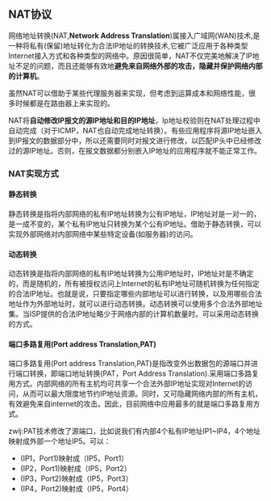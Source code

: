 ## NAT协议
网络地址转换(NAT,**Network Address Translation**)属接入广域网(WAN)技术,是一种将私有(保留)地址转化为合法IP地址的转换技术,它被广泛应用于各种类型Internet接入方式和各种类型的网络中。原因很简单，NAT不仅完美地解决了lP地址不足的问题，而且还能够有效地**避免来自网络外部的攻击，隐藏并保护网络内部的计算机**。

虽然NAT可以借助于某些代理服务器来实现，但考虑到运算成本和网络性能，很多时候都是在路由器上来实现的。

NAT将**自动修改IP报文的源IP地址和目的IP地址**，Ip地址校验则在NAT处理过程中自动完成（对于ICMP，NAT也自动完成地址转换）。有些应用程序将源IP地址嵌入到IP报文的数据部分中，所以还需要同时对报文进行修改，以匹配IP头中已经修改过的源IP地址。否则，在报文数据都分别嵌入IP地址的应用程序就不能正常工作。

### NAT实现方式

#### 静态转换
静态转换是指将内部网络的私有IP地址转换为公有IP地址，IP地址对是一对一的，是一成不变的，某个私有IP地址只转换为某个公有IP地址。借助于静态转换，可以实现外部网络对内部网络中某些特定设备(如服务器)的访问。

#### 动态转换
动态转换是指将内部网络的私有IP地址转换为公用IP地址时，IP地址对是不确定的，而是随机的，所有被授权访问上Internet的私有IP地址可随机转换为任何指定的合法IP地址。也就是说，只要指定哪些内部地址可以进行转换，以及用哪些合法地址作为外部地址时，就可以进行动态转换。动态转换可以使用多个合法外部地址集。当ISP提供的合法IP地址略少于网络内部的计算机数量时。可以采用动态转换的方式。

#### 端口多路复用(Port address Translation,PAT)
端口多路复用(Port address Translation,PAT)是指改变外出数据包的源端口并进行端口转换，即端口地址转换(PAT，Port Address Translation).采用端口多路复用方式。内部网络的所有主机均可共享一个合法外部IP地址实现对Internet的访问，从而可以最大限度地节约IP地址资源。同时，又可隐藏网络内部的所有主机，有效避免来自internet的攻击。因此，目前网络中应用最多的就是端口多路复用方式。

zwlj:PAT技术修改了源端口，比如说我们有内部4个私有IP地址IP1~IP4，4个地址映射成外部一个地址IP5。可以：
 - (IP1，Port1)映射成（IP5，Port1）
 - (IP2，Port1)映射成（IP5，Port2）
 - (IP3，Port2)映射成（IP5，Port3）
 - (IP4，Port2)映射成（IP5，Port4）
